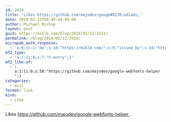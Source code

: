 ```yaml
---
id: 3424
title: 'Likes https://github.com/majodev/goog&#8230;&diams;'
date: 2018-02-12T00:49:44-04:00
author: Michael Bishop
layout: post
guid: https://miklb.com/blog/2018/02/12/3424/
permalink: /blog/2018/02/12/3424/
micropub_auth_response:
  - 'a:6:{s:2:"me";s:18:"https://miklb.com/";s:9:"issued_by";s:34:"https://tokens.indieauth.com/token";s:9:"client_id";s:27:"http://cweiske.de/shpub.htm";s:9:"issued_at";s:10:"1493939659";s:5:"scope";s:6:"create";s:5:"nonce";s:9:"430847497";}'
mf2_type:
  - 'a:1:{i:0;s:7:"h-entry";}'
mf2_like-of:
  - |
    a:1:{i:0;s:50:"https://github.com/majodev/google-webfonts-helper
    ";}
categories:
  - misc
format: link
kind:
  - Like
---
```

<p>Likes <a class="u-like-of" href="https://github.com/majodev/google-webfonts-helper
">https://github.com/majodev/google-webfonts-helper
</a>.</p>